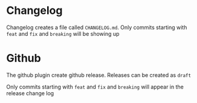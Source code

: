 # Changelog

Changelog creates a file called `CHANGELOG.md`. Only commits
starting with `feat` and `fix` and `breaking` will be showing up

# Github

The github plugin create github release. 
Releases can be created as `draft`

Only commits starting with `feat` and `fix` and `breaking` will appear in the release change log

